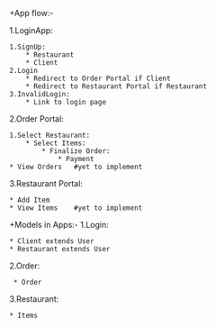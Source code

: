 +App flow:-


1.LoginApp:

    1.SignUp:
        * Restaurant
        * Client
    2.Login
        * Redirect to Order Portal if Client
        * Redirect to Restaurant Portal if Restaurant
    3.InvalidLogin:
        * Link to login page
2.Order Portal:

    1.Select Restaurant:
        * Select Items:
            * Finalize Order:
                * Payment
    * View Orders   #yet to implement
3.Restaurant Portal:

    * Add Item
    * View Items    #yet to implement

+Models in Apps:-
 1.Login:
  
    * Client extends User
    * Restaurant extends User
 2.Order:
 
     * Order
 3.Restaurant:
 
    * Items

